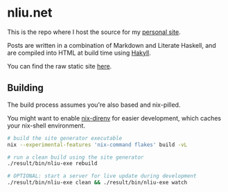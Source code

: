 # nliu.net

This is the repo where I host the source for my [personal site](https://nliu.net).

Posts are written in a combination of Markdown and Literate Haskell, and are compiled into HTML at build time using [Hakyll](https://github.com/jaspervdj/hakyll).

You can find the raw static site [here](https://github.com/dreamsmasher/dreamsmasher.github.io).

## Building

The build process assumes you're also based and nix-pilled.

You might want to enable [nix-direnv](https://github.com/nix-community/nix-direnv) for easier development, which caches your nix-shell environment.

```bash
# build the site generator executable
nix --experimental-features 'nix-command flakes' build -vL

# run a clean build using the site generator
./result/bin/nliu-exe rebuild

# OPTIONAL: start a server for live update during development
./result/bin/nliu-exe clean && ./result/bin/nliu-exe watch
```

